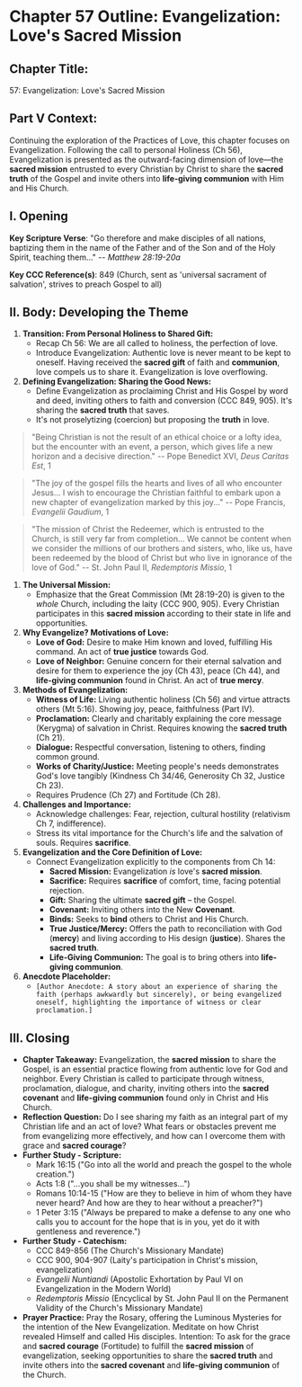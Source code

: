 # Chapter 57 Outline: Evangelization: Love's Sacred Mission

## Chapter Title:

57: Evangelization: Love's Sacred Mission

## Part V Context:

Continuing the exploration of the Practices of Love, this chapter focuses on Evangelization. Following the call to personal Holiness (Ch 56), Evangelization is presented as the outward-facing dimension of love—the **sacred mission** entrusted to every Christian by Christ to share the **sacred truth** of the Gospel and invite others into **life-giving communion** with Him and His Church.

## I. Opening

**Key Scripture Verse**: "Go therefore and make disciples of all nations, baptizing them in the name of the Father and of the Son and of the Holy Spirit, teaching them..." -- _Matthew 28:19-20a_

**Key CCC Reference(s)**: 849 (Church, sent as 'universal sacrament of salvation', strives to preach Gospel to all)

## II. Body: Developing the Theme

1.  **Transition: From Personal Holiness to Shared Gift:**
    *   Recap Ch 56: We are all called to holiness, the perfection of love.
    *   Introduce Evangelization: Authentic love is never meant to be kept to oneself. Having received the **sacred gift** of faith and **communion**, love compels us to share it. Evangelization is love overflowing.
2.  **Defining Evangelization: Sharing the Good News:**
    *   Define Evangelization as proclaiming Christ and His Gospel by word and deed, inviting others to faith and conversion (CCC 849, 905). It's sharing the **sacred truth** that saves.
    *   It's not proselytizing (coercion) but proposing the **truth** in love.

> "Being Christian is not the result of an ethical choice or a lofty idea, but the encounter with an event, a person, which gives life a new horizon and a decisive direction." -- Pope Benedict XVI, _Deus Caritas Est_, 1

> "The joy of the gospel fills the hearts and lives of all who encounter Jesus... I wish to encourage the Christian faithful to embark upon a new chapter of evangelization marked by this joy..." -- Pope Francis, _Evangelii Gaudium_, 1

> "The mission of Christ the Redeemer, which is entrusted to the Church, is still very far from completion... We cannot be content when we consider the millions of our brothers and sisters, who, like us, have been redeemed by the blood of Christ but who live in ignorance of the love of God." -- St. John Paul II, _Redemptoris Missio_, 1

1.  **The Universal Mission:**
    *   Emphasize that the Great Commission (Mt 28:19-20) is given to the _whole_ Church, including the laity (CCC 900, 905). Every Christian participates in this **sacred mission** according to their state in life and opportunities.
2.  **Why Evangelize? Motivations of Love:**
    *   **Love of God:** Desire to make Him known and loved, fulfilling His command. An act of **true justice** towards God.
    *   **Love of Neighbor:** Genuine concern for their eternal salvation and desire for them to experience the joy (Ch 43), peace (Ch 44), and **life-giving communion** found in Christ. An act of **true mercy**.
3.  **Methods of Evangelization:**
    *   **Witness of Life:** Living authentic holiness (Ch 56) and virtue attracts others (Mt 5:16). Showing joy, peace, faithfulness (Part IV).
    *   **Proclamation:** Clearly and charitably explaining the core message (Kerygma) of salvation in Christ. Requires knowing the **sacred truth** (Ch 21).
    *   **Dialogue:** Respectful conversation, listening to others, finding common ground.
    *   **Works of Charity/Justice:** Meeting people's needs demonstrates God's love tangibly (Kindness Ch 34/46, Generosity Ch 32, Justice Ch 23).
    *   Requires Prudence (Ch 27) and Fortitude (Ch 28).
4.  **Challenges and Importance:**
    *   Acknowledge challenges: Fear, rejection, cultural hostility (relativism Ch 7, indifference).
    *   Stress its vital importance for the Church's life and the salvation of souls. Requires **sacrifice**.
5.  **Evangelization and the Core Definition of Love:**
    *   Connect Evangelization explicitly to the components from Ch 14:
        *   **Sacred Mission:** Evangelization _is_ love's **sacred mission**.
        *   **Sacrifice:** Requires **sacrifice** of comfort, time, facing potential rejection.
        *   **Gift:** Sharing the ultimate **sacred gift** – the Gospel.
        *   **Covenant:** Inviting others into the New **Covenant**.
        *   **Binds:** Seeks to **bind** others to Christ and His Church.
        *   **True Justice/Mercy:** Offers the path to reconciliation with God (**mercy**) and living according to His design (**justice**). Shares the **sacred truth**.
        *   **Life-Giving Communion:** The goal is to bring others into **life-giving communion**.
6.  **Anecdote Placeholder:**
    *   `[Author Anecdote: A story about an experience of sharing the faith (perhaps awkwardly but sincerely), or being evangelized oneself, highlighting the importance of witness or clear proclamation.]`

## III. Closing

*   **Chapter Takeaway:** Evangelization, the **sacred mission** to share the Gospel, is an essential practice flowing from authentic love for God and neighbor. Every Christian is called to participate through witness, proclamation, dialogue, and charity, inviting others into the **sacred covenant** and **life-giving communion** found only in Christ and His Church.
*   **Reflection Question:** Do I see sharing my faith as an integral part of my Christian life and an act of love? What fears or obstacles prevent me from evangelizing more effectively, and how can I overcome them with grace and **sacred courage**?
*   **Further Study - Scripture:**
    *   Mark 16:15 ("Go into all the world and preach the gospel to the whole creation.")
    *   Acts 1:8 ("...you shall be my witnesses...")
    *   Romans 10:14-15 ("How are they to believe in him of whom they have never heard? And how are they to hear without a preacher?")
    *   1 Peter 3:15 ("Always be prepared to make a defense to any one who calls you to account for the hope that is in you, yet do it with gentleness and reverence.")
*   **Further Study - Catechism:**
    *   CCC 849-856 (The Church's Missionary Mandate)
    *   CCC 900, 904-907 (Laity's participation in Christ's mission, evangelization)
    *   _Evangelii Nuntiandi_ (Apostolic Exhortation by Paul VI on Evangelization in the Modern World)
    *   _Redemptoris Missio_ (Encyclical by St. John Paul II on the Permanent Validity of the Church's Missionary Mandate)
*   **Prayer Practice:** Pray the Rosary, offering the Luminous Mysteries for the intention of the New Evangelization. Meditate on how Christ revealed Himself and called His disciples. Intention: To ask for the grace and **sacred courage** (Fortitude) to fulfill the **sacred mission** of evangelization, seeking opportunities to share the **sacred truth** and invite others into the **sacred covenant** and **life-giving communion** of the Church.
